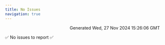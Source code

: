 ```yaml
---
title: No Issues
navigation: true
---
```


<p style="text-align:right;color:#cccs">
Generated Wed, 27 Nov 2024 15:26:06 GMT
</p>
<p>✅ No issues to report ✅</p>



